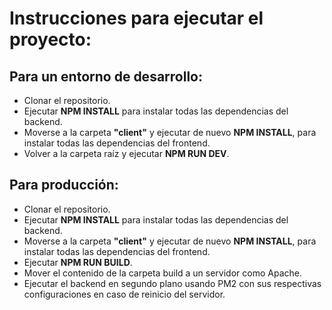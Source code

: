 # Instrucciones para ejecutar el proyecto:
## Para un entorno de  desarrollo:
- Clonar el repositorio.
- Ejecutar **NPM INSTALL** para instalar todas las dependencias del backend.
- Moverse a la carpeta **"client"** y ejecutar de nuevo **NPM INSTALL**, para instalar todas las dependencias del frontend.
- Volver a la carpeta raíz y ejecutar **NPM RUN DEV**.

## Para producción:
- Clonar el repositorio.
- Ejecutar **NPM INSTALL** para instalar todas las dependencias del backend.
- Moverse a la carpeta **"client"** y ejecutar de nuevo **NPM INSTALL**, para instalar todas las dependencias del frontend.
- Ejecutar **NPM RUN BUILD**.
- Mover el contenido de la carpeta build a un servidor como Apache.
- Ejecutar el backend en segundo plano usando PM2 con sus respectivas configuraciones en caso de reinicio del servidor.